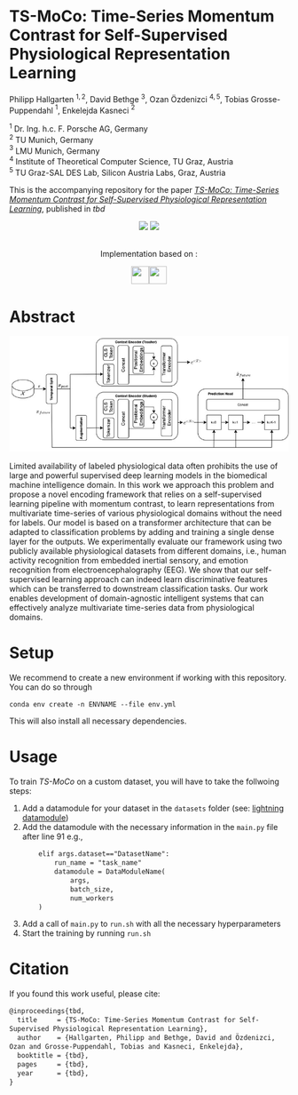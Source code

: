 <h1>TS-MoCo: Time-Series Momentum Contrast for Self-Supervised Physiological Representation Learning</h1>

Philipp Hallgarten $^{1,2}$,
David Bethge $^{3}$,
Ozan Özdenizci $^{4,5}$,
Tobias Grosse-Puppendahl $^{1}$,
Enkelejda Kasneci $^{2}$

$^{1}$ Dr. Ing. h.c. F. Porsche AG, Germany<br/>
$^{2}$ TU Munich, Germany<br/>
$^{3}$ LMU Munich, Germany<br/>
$^{4}$ Institute of Theoretical Computer Science, TU Graz, Austria<br/>
$^{5}$ TU Graz-SAL DES Lab, Silicon Austria Labs, Graz, Austria<br/>

<p>This is the accompanying repository for the paper <a href="#"><i>TS-MoCo: Time-Series Momentum Contrast for Self-Supervised Physiological Representation Learning</i></a>, published in <i>tbd</i></p>

<div align="center">
    <a href="#"><img src="https://img.shields.io/badge/READ-THE_PAPER-informational?style=for-the-badge&logo=<LOGO_NAME>&logoColor=white&color=green"></a>
    <a href="citation"><img src="https://img.shields.io/badge/CITE-THIS_WORK-informational?style=for-the-badge&logo=<LOGO_NAME>&logoColor=white&color=blue"></a>
    <!--<a href="#"><img src="https://img.shields.io/badge/STAR-THIS_REPOSITORY-informational?style=for-the-badge&logo=<LOGO_NAME>&logoColor=white&color=gold"></a>-->

<br/>
<br/>
<p>Implementation based on :</p>
<img height="32" width="32" src="https://cdn.simpleicons.org/PyTorch"/><img height="32" width="32" src="https://cdn.simpleicons.org/PyTorchLightning"/>

</div>

<h1>Abstract</h1>
<div align="center">
    <img src="images/TSMoCo_architecture.jpg" />
</div>

<p>
Limited availability of labeled physiological data often prohibits the use of large and powerful supervised deep learning models in the biomedical machine intelligence domain.
In this work we approach this problem and propose a novel encoding framework that relies on a self-supervised learning pipeline with momentum contrast, to learn representations from multivariate time-series of various physiological domains without the need for labels.
Our model is based on a transformer architecture that can be adapted to classification problems by adding and training a single dense layer for the outputs.
We experimentally evaluate our framework using two publicly available physiological datasets from different domains, i.e., human activity recognition from embedded inertial sensory, and emotion recognition from electroencephalography (EEG).
We show that our self-supervised learning approach can indeed learn discriminative features which can be transferred to downstream classification tasks.
Our work enables development of domain-agnostic intelligent systems that can effectively analyze multivariate time-series data from physiological domains.
</p>

<h1>Setup</h1>
We recommend to create a new environment if working with this repository. You can do so through

```
conda env create -n ENVNAME --file env.yml
```
This will also install all necessary dependencies.

<h1>Usage</h1>
To train <i>TS-MoCo</i> on a custom dataset, you will have to take the follwoing steps:
<ol>
<li>
    Add a datamodule for your dataset in the <code>datasets</code> folder (see: <a href="https://pytorch-lightning.readthedocs.io/en/stable/data/datamodule.html">lightning datamodule</a>)
</li>
<li>
    Add the datamodule with the necessary information in the <code>main.py</code> file after line 91 e.g.,

        elif args.dataset=="DatasetName":
            run_name = "task_name"
            datamodule = DataModuleName(
                args,
                batch_size,
                num_workers
        )
    
</li>
<li>
    Add a call of <code>main.py</code> to <code>run.sh</code> with all the necessary hyperparameters
</li>
<li>
    Start the training by running <code>run.sh</code>
</li>
</ol>

<h1>Citation</h1>
If you found this work useful, please cite:

```
@inproceedings{tbd,
  title     = {TS-MoCo: Time-Series Momentum Contrast for Self-Supervised Physiological Representation Learning},
  author    = {Hallgarten, Philipp and Bethge, David and Özdenizci, Ozan and Grosse-Puppendahl, Tobias and Kasneci, Enkelejda},
  booktitle = {tbd},
  pages     = {tbd},
  year      = {tbd},
}
```
